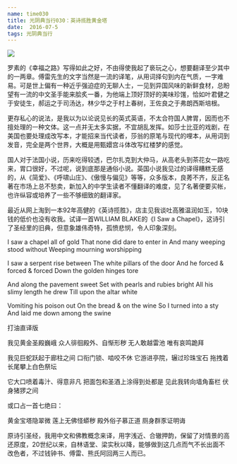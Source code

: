 ```yaml
---
name: time030
title: 光阴典当行030：英诗揽胜黄金塔
date:  2016-07-5
tags: 光阴典当行
---
```

<!-- more -->
![](/cnblog/uploads/time030.jpg)

罗素的《幸福之路》写得如此之好，不由得使我起了亵玩之心，想要翻译至少其中的一两章。傅雷先生的文字当然是一流的译笔，从用词择句到内在气质，一字难易。可是世上偏有一种近乎强迫症的无聊人士，一见到异国风味的新鲜食材，总盼望有一流的中文圣手能来脍炙一番，为他端上顶好顶好的美味珍馐，恰如叶君健之于安徒生，郝运之于司汤达，林少华之于村上春树，王佐良之于弗朗西斯培根。

更存私心的说法，是我以为以论说见长的英式英语，不太合符国人脾胃，因而也不擅处理的一种文体。这一点并无太多实据，不宜胡乱发挥。如莎士比亚的戏剧，在美国也要处理成改写本，才能招来当代读者，莎翁的原笔与现代的哩本，从用词到发音，完全是两个世界，大概是用甄嬛宫斗体改写红楼梦的感觉。

国人对于法国小说，历来吃得较透，巴尔扎克到大仲马，从高老头到茶花女一路吃来，胃口很好，不过呢，说到底那是通俗小说。英国小说我见过的译得糟糕无感的，从《简爱》、《呼啸山庄》、《傲慢与偏见》等等，众多版本，良莠不齐，反正名著在市场上总不愁卖，新加入的中学生读者不懂翻译的难度，见了名著便要买帐，也许纵容或培养了一些不够细致的翻译家。

最近从网上淘到一本92年高健的《英诗揽胜》，店主见我谈吐高雅温润如玉，10块钱的低价也没有收我。试译一首WILLIAM BLAKE的《I Saw a Chapel》，这诗引了圣经里的旧典，但意象雄伟奇特，孤愤悲悯，令人印象深刻。

I saw a chapel all of gold
That none did dare to enter in 
And many weeping stood without 
Weeping mourning worshipping

I saw a serpent rise between
The white pillars of the door 
And he forced & forced & forced 
Down the golden hinges tore 

And along the pavement sweet 
Set with pearls and rubies bright 
All his slimy length he drew
Till upon the altar white

Vomiting his poison out
On the bread & on the wine
So I turned into a sty
And laid me down among the swine 

打油直译版

我见黄金圣殿巍峨
众人徘徊殿外、自惭形秽
无人敢越雷池
唯有哀鸣跪拜

我见巨蛇跃起于廊柱之间
口衔门锁、啮咬不休
它游进亭院，辗过珍珠宝石
拖拽着长尾攀上白色祭坛

它大口喷着毒汁、得意非凡
把面包和圣酒上涂得到处都是
见此我转向墙角畜栏
伏身猪猡之间

或口占一首七绝曰：

黄金宝塔隐翠微
莲上无佛怪蟒秽
殿外俗子慕正道
厕身群豕证明诲

原诗引圣经，我用中文和佛教概念来译，用字浅近、合辙押韵，保留了对情景的高还原度，20世纪以来，自林语堂、梁实秋以降，能够做到这几点而气不长出面不改色者，不过钱钟书、傅雷、熊氏阿回两三人而已。